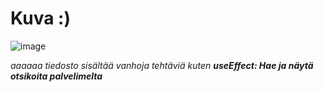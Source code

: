 # Kuva :)
![image](https://github.com/user-attachments/assets/ac873c2e-11e3-45d5-970f-b87fac87b44f)

*aaaaaa tiedosto sisältää vanhoja tehtäviä kuten **useEffect: Hae ja näytä otsikoita palvelimelta***
